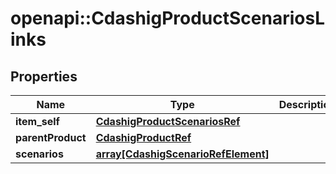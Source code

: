 # openapi::CdashigProductScenariosLinks


## Properties
Name | Type | Description | Notes
------------ | ------------- | ------------- | -------------
**item_self** | [**CdashigProductScenariosRef**](CdashigProductScenariosRef.md) |  | [optional] 
**parentProduct** | [**CdashigProductRef**](CdashigProductRef.md) |  | [optional] 
**scenarios** | [**array[CdashigScenarioRefElement]**](CdashigScenarioRefElement.md) |  | [optional] 


